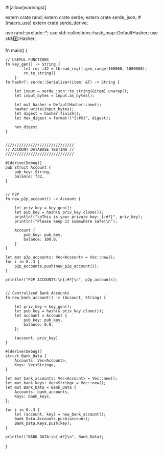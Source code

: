 #![allow(warnings)]

extern crate rand;
extern crate serde;
extern crate serde_json;
#[macro_use]
extern crate serde_derive;

use rand::prelude::*;
use std::collections::hash_map::DefaultHasher;
use std::hash::Hasher;


fn main() {

    // USEFUL FUNCTIONS
    fn key_gen() -> String {
            let rn: i32 = thread_rng().gen_range(100000, 1000000);
            rn.to_string()
        }
    fn hash<T: serde::Serialize>(item: &T) -> String {
    
        let input = serde_json::to_string(&item).unwrap();
        let input_bytes = input.as_bytes();
        
        let mut hasher = DefaultHasher::new();
        hasher.write(input_bytes);
        let digest = hasher.finish();
        let hex_digest = format!("{:#X}", digest);
        
        hex_digest
    }
        
    
    //////////////////////////////
    // ACCOUNT DATABASE TESTING //
    //////////////////////////////
    
    #[derive(Debug)]
    pub struct Account {
        pub_key: String,
        balance: f32,
    }


    // P2P
    fn new_p2p_account() -> Account {
        
        let priv_key = key_gen();
        let pub_key = hash(& priv_key.clone());
        println!("\nThis is your private key: {:#?}", priv_key);
        println!("Please keep it somewhere safe!\n");
        
        Account {
            pub_key: pub_key,
            balance: 100.0,
        }
    }

    let mut p2p_accounts: Vec<Account> = Vec::new();
    for i in 0..3 {
        p2p_accounts.push(new_p2p_account());
    }
    
    println!("P2P ACCOUNTS:\n{:#?}\n", p2p_accounts);
    

    // Centralized Bank Accounts
    fn new_bank_account() -> (Account, String) {
        
        let priv_key = key_gen();
        let pub_key = hash(& priv_key.clone());
        let account = Account {
            pub_key: pub_key,
            balance: 0.0,
        };
        
        (account, priv_key)
    }

    #[derive(Debug)]
    struct Bank_Data {
        Accounts: Vec<Account>,
        Keys: Vec<String>,
    }
    
    let mut bank_accounts: Vec<Account> = Vec::new();
    let mut bank_keys: Vec<String> = Vec::new();
    let mut Bank_Data = Bank_Data {
        Accounts: bank_accounts,
        Keys: bank_keys,
    };  
    
    for i in 0..3 {
        let (account, key) = new_bank_account();
        Bank_Data.Accounts.push(account);
        Bank_Data.Keys.push(key);
    }
  
    println!("BANK DATA:\n{:#?}\n", Bank_Data);

}
